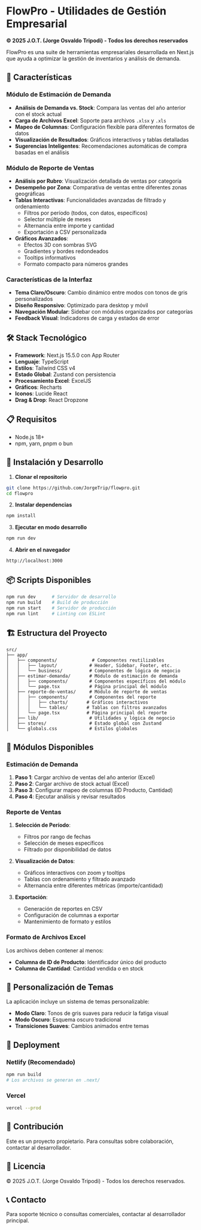 # FlowPro - Utilidades de Gestión Empresarial

**© 2025 J.O.T. (Jorge Osvaldo Tripodi) - Todos los derechos reservados**

FlowPro es una suite de herramientas empresariales desarrollada en Next.js que ayuda a optimizar la gestión de inventarios y análisis de demanda.

## 🚀 Características

### Módulo de Estimación de Demanda
- **Análisis de Demanda vs. Stock**: Compara las ventas del año anterior con el stock actual
- **Carga de Archivos Excel**: Soporte para archivos `.xlsx` y `.xls`
- **Mapeo de Columnas**: Configuración flexible para diferentes formatos de datos
- **Visualización de Resultados**: Gráficos interactivos y tablas detalladas
- **Sugerencias Inteligentes**: Recomendaciones automáticas de compra basadas en el análisis

### Módulo de Reporte de Ventas
- **Análisis por Rubro**: Visualización detallada de ventas por categoría
- **Desempeño por Zona**: Comparativa de ventas entre diferentes zonas geográficas
- **Tablas Interactivas**: Funcionalidades avanzadas de filtrado y ordenamiento
  - Filtros por período (todos, con datos, específicos)
  - Selector múltiple de meses
  - Alternancia entre importe y cantidad
  - Exportación a CSV personalizada
- **Gráficos Avanzados**:
  - Efectos 3D con sombras SVG
  - Gradientes y bordes redondeados
  - Tooltips informativos
  - Formato compacto para números grandes

### Características de la Interfaz
- **Tema Claro/Oscuro**: Cambio dinámico entre modos con tonos de gris personalizados
- **Diseño Responsivo**: Optimizado para desktop y móvil
- **Navegación Modular**: Sidebar con módulos organizados por categorías
- **Feedback Visual**: Indicadores de carga y estados de error

## 🛠️ Stack Tecnológico

- **Framework**: Next.js 15.5.0 con App Router
- **Lenguaje**: TypeScript
- **Estilos**: Tailwind CSS v4
- **Estado Global**: Zustand con persistencia
- **Procesamiento Excel**: ExcelJS
- **Gráficos**: Recharts
- **Iconos**: Lucide React
- **Drag & Drop**: React Dropzone

## 📋 Requisitos

- Node.js 18+ 
- npm, yarn, pnpm o bun

## 🚀 Instalación y Desarrollo

1. **Clonar el repositorio**
```bash
git clone https://github.com/JorgeTrip/flowpro.git
cd flowpro
```

2. **Instalar dependencias**
```bash
npm install
```

3. **Ejecutar en modo desarrollo**
```bash
npm run dev
```

4. **Abrir en el navegador**
```
http://localhost:3000
```

## 📦 Scripts Disponibles

```bash
npm run dev      # Servidor de desarrollo
npm run build    # Build de producción
npm run start    # Servidor de producción
npm run lint     # Linting con ESLint
```

## 🏗️ Estructura del Proyecto

```
src/
├── app/
│   ├── components/             # Componentes reutilizables
│   │   ├── layout/            # Header, Sidebar, Footer, etc.
│   │   └── business/          # Componentes de lógica de negocio
│   ├── estimar-demanda/       # Módulo de estimación de demanda
│   │   ├── components/        # Componentes específicos del módulo
│   │   └── page.tsx           # Página principal del módulo
│   ├── reporte-de-ventas/     # Módulo de reporte de ventas
│   │   ├── components/        # Componentes del reporte
│   │   │   ├── charts/       # Gráficos interactivos
│   │   │   └── tables/       # Tablas con filtros avanzados
│   │   └── page.tsx          # Página principal del reporte
│   ├── lib/                   # Utilidades y lógica de negocio
│   ├── stores/                # Estado global con Zustand
│   └── globals.css            # Estilos globales
```

## 🎯 Módulos Disponibles

### Estimación de Demanda
1. **Paso 1**: Cargar archivo de ventas del año anterior (Excel)
2. **Paso 2**: Cargar archivo de stock actual (Excel)
3. **Paso 3**: Configurar mapeo de columnas (ID Producto, Cantidad)
4. **Paso 4**: Ejecutar análisis y revisar resultados

### Reporte de Ventas
1. **Selección de Período**:
   - Filtros por rango de fechas
   - Selección de meses específicos
   - Filtrado por disponibilidad de datos

2. **Visualización de Datos**:
   - Gráficos interactivos con zoom y tooltips
   - Tablas con ordenamiento y filtrado avanzado
   - Alternancia entre diferentes métricas (importe/cantidad)

3. **Exportación**:
   - Generación de reportes en CSV
   - Configuración de columnas a exportar
   - Mantenimiento de formato y estilos

### Formato de Archivos Excel

Los archivos deben contener al menos:
- **Columna de ID de Producto**: Identificador único del producto
- **Columna de Cantidad**: Cantidad vendida o en stock

## 🎨 Personalización de Temas

La aplicación incluye un sistema de temas personalizable:
- **Modo Claro**: Tonos de gris suaves para reducir la fatiga visual
- **Modo Oscuro**: Esquema oscuro tradicional
- **Transiciones Suaves**: Cambios animados entre temas

## 🚀 Deployment

### Netlify (Recomendado)
```bash
npm run build
# Los archivos se generan en .next/
```

### Vercel
```bash
vercel --prod
```

## 🤝 Contribución

Este es un proyecto propietario. Para consultas sobre colaboración, contactar al desarrollador.

## 📄 Licencia

© 2025 J.O.T. (Jorge Osvaldo Tripodi) - Todos los derechos reservados.

## 📞 Contacto

Para soporte técnico o consultas comerciales, contactar al desarrollador principal.
